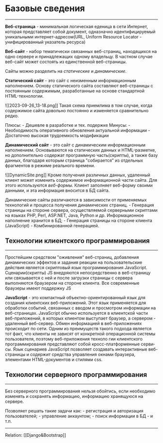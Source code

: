 # Базовые сведения
---

**Веб-страница** - минимальная логическая еденица в сети Интернет, которая представляет собой документ, одназначно идентифицируемый уникальными интернет-адресом(URL, Uniform Resource Locator - унифицированный указатель ресурса)

**Веб-сайт** - набор тематически связанных веб-страниц, находящихся на одно сервере и принадлежащих одному владельцу. В частном случае веб-сайт может состоять из единственной веб-страницы.

Сайты можно разделить на *статические* и *динамические*.

**Статический сайт** - это сайт с неизменным информационным наполнением. Основу статического сайта составляют веб-страницы с постоянным содержимым, разработанные на основе стандартной HTML-технологии.

![[2023-09-26_13-18.png]]
Такая схема приемлима в том случае, когда содержимое сайта довольно постоянно и изменяется сравнительно редко.

Плюсы:
	- Дешевле в разработке и тех. подержке
Минусы:
	- Необходимость оперативного обновления актуальной информации
	- Достаточно высокая трудоемкость модификации

**Динамический сайт** - это сайт с динамическим информационным наполнением. Основываются на статических данных и HTML-разметке, но дополнительно содержат программную часть(скрипты), а также базу данных, благодаря которым страница "собирается" из отдельных фрагментов в режиме реального времени.

![[DynamicSite.png]]
Кроме получения различных данных, удаленный клиент может изменить содержимое информационной части сайта. Для этого используются _веб-формы_. Клиент заполняет веб-форму своими данными, и эта информация вносится в БД сайта.

Динамические сайты различаются в зависимости от применяемых технологий и процесса получения динамических страниц.
	- Генерация страницы на стороне сервера, осуществляемой серверными скриптами на языках PHP, Perl, ASP.NET, Java, Python и др. Информационное наполнение хранится в БД;
	- Генерация страницы на стороне клиента (JavaScript)
	- Комбинированной генерацией.

## Технологии клиентского программирования
---

Простейшим средством "оживления" веб-страниц, добавления динамических эффектов и задания реакции на пользовательские действия является скриптовый язык программирования JavaScript. Сценарии(скрипты) JS внедряются непосредственно в веб-страницу или связывается с ней и после загрузки страницы с сервера выполняются браузером на стороне клиента. Все современные браузеры имеют поддержку JS

**JavaScript** - это компактный объектно-ориентированный язык для создания клиент­ских веб-приложений. Этот язык применяется для обработки событий, связанных с вводом и просмотром информации на веб-страницах. JavaScript обычно используется в клиентской части веб-приложений, в которых клиентом выступает браузер, а серве­ром - удаленный веб-сервер. Обмен информацией в веб-приложениях происходит по сети. Одним из преимуществ такого подхода является тот факт, что клиенты не зависят от конкретной операционной системы пользователя, поэтому веб-приложения техноло­
гии клиентского программирования представляют собой кросс-платформенные серви­сы. Язык сценариев JavaScript позволяет создавать интерактивные веб-страницы и содержит средства управления окнами браузера, элементами НТМL-документов и сти­лями css.

## Технологии серверного программирования
---
Без серверного программирования нельзя обойтись, если необходимо изменять и сохранять информацию, информацию хранящуюся на сервере.

Позволяет решать такие задачи как:
	- регистрация и авторизация пользователей;
	- управление аккаунтом;
	- поиск информации в БД
	- и т.п.

---
Relation: [[Django&Bootstrap]]